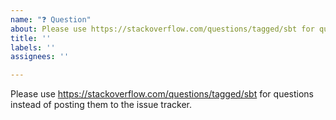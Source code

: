 ```yaml
---
name: "❓ Question"
about: Please use https://stackoverflow.com/questions/tagged/sbt for questions
title: ''
labels: ''
assignees: ''

---
```


Please use https://stackoverflow.com/questions/tagged/sbt for questions instead of posting them to the issue tracker.
